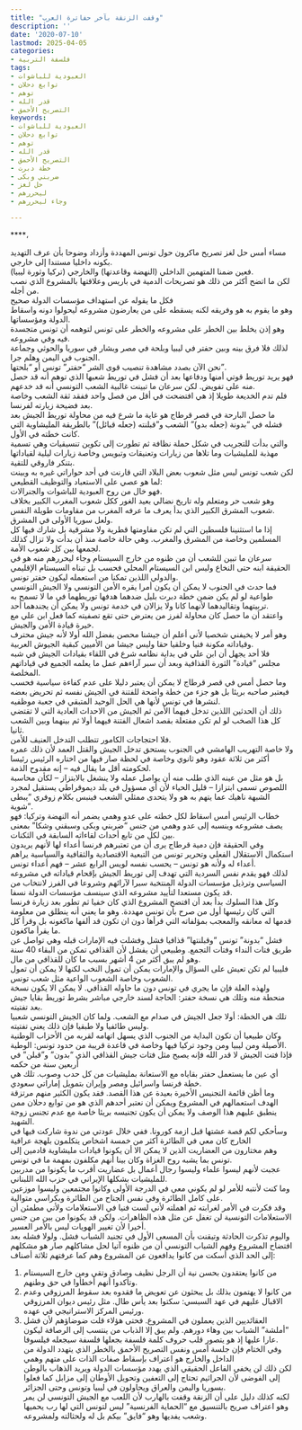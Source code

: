 ```yaml
---
title: "وقفت الزنقة بآخر حفاترة العرب"
description: ''
date: '2020-07-10'
lastmod: 2025-04-05
categories:
- فلسفة التربية
tags:
- العبودية للباشوات
- توابع دحلان
- توهم
- قدر الله
- التصريح الأحمق
keywords:
- العبودية للباشوات
- توابع دحلان
- توهم
- قدر الله
- التصريح الأحمق
- خطة دبرت
- ضربني وبكى
- حل لغز
- ليحررهم
- وجاء ليحررهم

---
```

****،

مساء أمس حل لغز تصريح ماكرون حول تونس المهددة وأزداد وضوحا بأن عرف التهديد بكونه داخليا مستندا إلى خارجي.   
فعين ضمنا المتهمين الداخلي (النهضة وقاعدتها) والخارجي (تركيا وثورة ليبيا).   
لكن ما اتضح أكثر من ذلك هو تصريحات الدمية في باريس وعلاقتها بالمشروع الذي نصب من أجله.   
فكل ما يقوله عن استهداف مؤسسات الدولة صحيح  
وهو ما يقوم به هو وفريقه لكنه يسقطه على من يعارضون مشروعه ليحولوا دونه واسقاط الدولة ومؤسساتها.   
وهو إذن يخلط بين الخطر على مشروعه والخطر على تونس لتوهمه أن تونس متجسدة فيه وفي مشروعه.  
لذلك فلا فرق بينه وبين حفتر في ليبيا وبلحة في مصر وبشار في سوريا والحوثي وجماعة الجنوب في اليمن وهلم جرا.   
نحن الآن بصدد مشاهدة تنصيب قوى الشر “حفتر” تونس أو “بلحتها”.  
فهو يريد توريط قوتي أمنها ودفاعها بعد أن فشل في توريط شعبها الذي توهم أنه قد حصل منه على تفويض. لكن سرعان ما تبينت غالبية الشعب التونسي أنه قد خدعهم.   
فلم تدم الخديعة طويلا إذ هي افتضحت في أقل من فصل واحد ففقد ثقة الشعب وخاصة بعد فضيحة زيارته لفرنسا.  
ما حصل البارحة في قصر قرطاج هو غاية ما شرع فيه من محاولة توريط الجيش بعد فشله في “بدونة (جعله بدو)” الشعب و”قبلنته (جعله قبائل)” بالطريقة المليشاوية التي كانت خطته في الأول.  
والتي بدأت للتجريب في شكل حملة نظافة ثم تطورت إلى تكوين تنسيقيات وهي تسمية مهذبة للمليشيات وما تلاها من زيارات وتعنيقات وتبويس وخاصة زيارات ليلية لقياداتها بتنكر فاروقي للتقية.  
لكن شعب تونس ليس مثل شعوب بعض البلاد التي قارنت في أحد حواراتي غيره به وبينت لما هو عصي على الاستعباد والتوظيف القطيعي:   
فهو خال من روح العبودية للباشوات والجنرالات.  
وهو شعب حر ومتعلم وله تاريخ نضالي بعيد الغور ككل شعوب المغرب الكبير بخلاف شعوب المشرق الكبير الذي بدأ يعرف ما عرفه المغرب من مقاومات طويلة النفس.   
ولعل سوريا الأولى في المشرق.  
إذا ما استثنينا فلسطين التي لم تكن مقاومتها قطرية ولا مشرقية بل شارك فيها كل المسلمين وخاصة من المشرق والمغرب. وهي حالة خاصة منذ أن بدأت ولا تزال كذلك لجمعها بين كل شعوب الأمة.  
سرعان ما تبين للشعب أن من ظنوه من خارج السيستام وجاء ليحررهم منه هو في الحقيقة ابنه حتى النخاع وليس ابن السيستام المحلي فحسب بل تبناه السيستام الإقليمي والدولي اللذين تمكنا من استعمله ليكون حفتر تونس.   
فما حدث في الجنوب لا يمكن أن يكون أمرا يقره الأمن التونسي ولا الجيش التونسي طواعية لو لم يكن ضمن خطة دبرت بليل ضدهما هدفها توريطهما في ما لا تسمح به تربيتهما وتقاليدهما لأنهما كانا ولا يزالان في خدمة تونس ولا يمكن أن يجندهما أحد.   
واعتقد أن ما حصل كان محاولة لفرز من يعترض حتى تقع تصفيته كما فعل ابن علي مع خيرة قيادة الأمن والجيش.   
وهو أمر لا يخيفني شخصيا لأني أعلم أن جيشنا محصن بفضل الله أولا لأنه جيش محترف وقياداته مكونة فنيا وخلقيا حقا وليس جيشا من الأميين كبقية الجيوش العربية.  
فلا أحد يجهل أن ابن علي في بداية نظامه شرع في اللقاء بقيادات الجيش في شبه مجلس “قيادة” الثورة القذافية وبعد أن سبر آراءهم عمل ما يعلمه الجميع في قياداتهم المخلصة.  
وما حصل أمس في قصر قرطاج لا يمكن أن يعتبر دليلا على عدم كفاءة سياسية فحسب فيعتبر صاحبه بريئا بل هو جزء من خطة واضحة للفتنة في الجيش نفسه ثم تحريض بعضه لنشرها في تونس لأنها هي الحل الوحيد المتبقي في جعبة موظفيه.  
ذلك أن الحدثين اللذين تدخل فيهما الأمن ثم الجيش من الاحداث العادية التي لا تقتضي كل هذا الصخب لو لم تكن مفتعلة بقصد اشعال الفتنة فيهما أولا ثم بينهما وبين الشعب ثانيا.   
فلا احتجاجات الكامور تتطلب التدخل العنيف للأمن.  
ولا خاصة التهريب الهامشي في الجنوب يستحق تدخل الجيش والقتل العمد لأن ذلك عمره أكثر من ثلاثة عقود وهو ثانوي وخاصة في لحظة صار فيها من اختاره الرئيس رئيسا لحكومته أقل ما يقال فيه – إنه مقدوح الذمة.  
بل هو مثل من عينه الذي طلب منه أن يواصل عمله ولا ينشغل بالابتزاز – لكأن محاسبة اللصوص تسمى ابتزازا – قليل الحياء لأن أي مسؤول في بلد ديموقراطي يستقيل لمجرد الشبهة ناهيك عما يتهم به هو ولا يتحدى ممثلي الشعب فينبس بكلام زوفري “يبطى شوية”.  
خطاب الرئيس أمس اسقاط لكل خطته على عدو وهمي يضمر أنه النهضة وتركيا: فهو يصف مشروعه وينسبه إلى عدو وهمي من جنس “ضربني وبكى وسبقني وشكا” بمعنى بين لكل من تابع أحداث لقاءاته السابقة في الثكنات.  
وفي الحقيقة فإن دمية قرطاج يرى أن من تعتبرهم فرنسا أعداء لها لأنهم يريدون استكمال الاستقلال الفعلي وتحرير تونس من التبعية الاقتصادية والثقافية والسياسية يراهم أعداء له ولأنه هو تونس – يحسب نفسه لويس الرابع عشر – فهم أعداء تونس.  
لذلك فهو يقدم نفس السردية التي تهدف إلى توريط الجيش بإقحام قياداته في مشروعه السياسي وترذيل مؤسسات الدولة المنتخبة سبرا لآرائهم وشروعا في الفرز لانتخاب من قد يكون مستعدا لتأييد مشروعه الذي سينسف مؤسسات الدولة نسفا.   
وكل هذا السلوك بدأ بعد أن افتضح المشروع الذي كان خفيا ثم تطور بعد زيارة فرنسا التي كان رئيسها أول من صرح بأن تونس مهددة. وهو ما يعني أنه ينطلق من معلومة قدمها له معانقه والمعجب بمؤلفاته التي قرأها دون ان تكون قد ألفها ماكغونه بل وقرأ كل ما يقرأ ماكغون.  
فشل “بدونة” تونس “وقبلنتها” قذافيا فشل وفشلت فيه الإمارات قبله وهي تواصل عن طريق فتات النداء وفتات التجمع. وطبيعي أن يفشل لأن القذافي تمكن من البقاء 40 سنة وهو لم يبق أكثر من 4 أشهر بسبب ما كان للقذافي من مال.  
فليبيا لم تكن تعيش على السؤال والإمارات يمكن أن تمول النخب لكنها لا يمكن أن تمول الشعوب وخاصة الشعوب الواعية مثل شعب تونس.   
ولهذه العلة فإن ما يجري في تونس دون ما حاوله القذافي. لا يمكن الا يكون نسخة منحطة منه وتلك هي نسخة حفتر: الحاجة لسند خارجي مباشر بشرط توريط بقايا جيش بعد تفتيته.   
تلك هي الخطة: أولا جعل الجيش في صدام مع الشعب. ولما كان الجيش التونسي شعبيا وليس طائفيا ولا طبقيا فإن ذلك يعني تفتيته.   
وكان طبيعيا أن تكون البداية من الجنوب الذي يسهل اتهامه لقربه من الأحزاب الوطنية الأصيلة ومن ليبيا ومن وجود تركيا فيها وخاصة في قاعدة قريبة من حدود تونس: الوطية.  
فإذا فتت الجيش لا قدر الله فإنه يصبح مثل فتات جيش القذافي الذي “بدون” و”قبلن” في أربعين سنة من حكمه  
أي عين ما يستعمل حفتر بقاياه مع الاستعانة بمليشيات من كل حدب وصوب. تلك هي خطة فرنسا واسرائيل ومصر وإيران بتمويل إماراتي سعودي.   
وما أظن قائمة التجنيس الأخيرة بعيدة عن هذا القصد. فقد يكون الكثير منهم مرتزقة الهدف استعمالهم في المشروع ويمكن أن نعتبر أحدهم الذي هو من توابع دحلان ممن ينطبق عليهم هذا الوصف ولا يمكن أن يكون تجنيسه بريئا خاصة مع عدم تجنس زوجة الشهيد.  
وسأحكي لكم قصة عشتها قبل ازمة كورونا. ففي خلال عودتي من ندوة شاركت فيها في الخارج كان معي في الطائرة أكثر من خمسة اشخاص يتكلمون بلهجة عراقية  
وهم مختارون من العضاريت الذين لا يمكن الا أن يكونوا قيادات مليشاوية قادمين إلى تونس بما يشبه روح الغزاة وكان بينا أنهم مكلفون بمهمة ما في تونس.  
عجبت لأنهم ليسوا علماء وليسوا رجال أعمال بل عضاريت أقرب ما يكونوا من مدربين للمليشيات بشكلها الإيراني في حزب الله اللبناني.   
وما كنت لأنتبه للأمر لو لم يكوني معي في الدرجة الأولى وكانوا مجتمعين وليسوا موزعين على كامل الطائرة وفي نفس الجناح من الطائرة وبكراسي متوالية.  
وقد فكرت في الأمر لغرابته ثم اهملته لأني لست فنيا في الاستعلامات ولأني مطمئن أن الاستعلامات التونسية لن تغفل عن مثل هذه الظاهرات. ولكن قد يكونوا من بين من جنس أخيرا لأن تغيير الهويات ليس بالأمر العسير.  
واليوم تذكرت الحادثة وتيقنت بأن المسعى الأول في تجنيد الشباب فشل. ولولا فشله بعد افتضاح المشروع وفهم الشباب التونسي أن من ظنوه آتيا لحل مشاكلهم صار هو مشكلهم إلى الحد الذي أسكت من كانوا يدافعون عن المشروع وهم كما عرفتهم ثلاثة أصناف:  
1. من كانوا يعتقدون بحسن نية أن الرجل نظيف وصادق وتقي ومن خارج السيستام وتأكدوا أنهم أخطأوا في حق وطنهم.  
2. من كانوا لا يهتمون بذلك بل يبحثون عن تعويض ما فقدوه بعد سقوط المرزوقي وعدم الاقبال عليهم في عهد السبسي: سكتوا بعد يأس طال. مثل رئيس ديوان المرزوقي ورئيس المركز الاستراتيجي في عهده.  
3. العقائديين الذين يعملون في المشروع. فحتى هؤلاء قلت ضوضاؤهم لأن فشل “أملشة” الشباب بين وهاء دورهم. ولم يبق إلا الذباب من ينتسب إلى الرصافة ليكون عارا عليها إذ هو يتصور قلب حروف كلمة فلسفة بجعلها فلسفة سيجعله فيلسوفا.  
وفي الختام فإن جلسة أمس ونفس التصريح الأحمق بالخطر الذي يتهدد الدولة من الداخل والخارج هو اعتراف بإسقاط صفات الذات على متهم وهمي  
لكن ذلك لن يخفي الفاعل الحقيقي الذي يهدد مؤسسات الدولة ويريد الذهاب بالوطن إلى الفوضى لأن الجراثيم تحتاج إلى التعفين وتحويل الأوطان إلى مزابل كما فعلوا بسوريا واليمن والعراق ويحاولون في ليبيا وتونس وحتى الجزائر.  
لكنه كذلك دليل على أن الزنقة وقفت بالهارب لأن اللعب مع الجيش التونسي لن يمر وهو اعتراف صريح بالتنسيق مع “الحماية الفرنسية” ليس لتونس التي لها رب يحميها وشعب يفديها وهو “فايق” بيكم بل له ولحثالته ولمشروعه.

###
